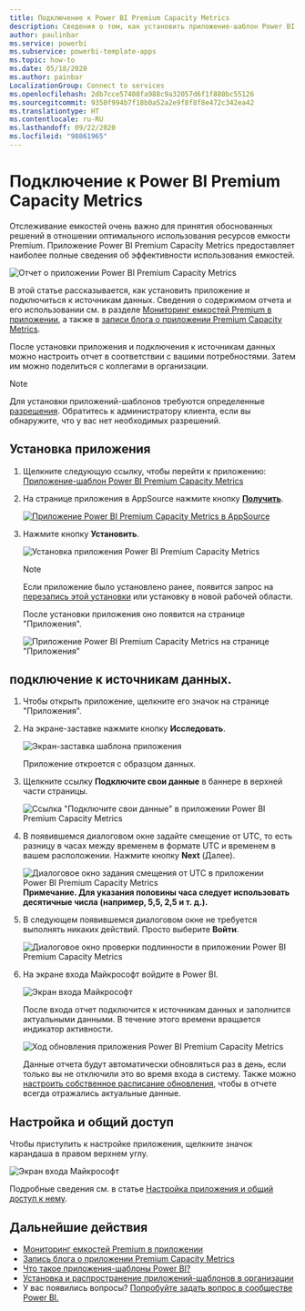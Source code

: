 ```yaml
---
title: Подключение к Power BI Premium Capacity Metrics
description: Сведения о том, как установить приложение-шаблон Power BI Premium Capacity Metrics и подключиться к данным
author: paulinbar
ms.service: powerbi
ms.subservice: powerbi-template-apps
ms.topic: how-to
ms.date: 05/18/2020
ms.author: painbar
LocalizationGroup: Connect to services
ms.openlocfilehash: 2db7cce57408fa988c9a32057d6f1f880bc55126
ms.sourcegitcommit: 9350f994b7f18b0a52a2e9f8f8f8e472c342ea42
ms.translationtype: HT
ms.contentlocale: ru-RU
ms.lasthandoff: 09/22/2020
ms.locfileid: "90861965"
---
```

# <a name="connect-to-power-bi-premium-capacity-metrics"></a>Подключение к Power BI Premium Capacity Metrics
Отслеживание емкостей очень важно для принятия обоснованных решений в отношении оптимального использования ресурсов емкости Premium. Приложение Power BI Premium Capacity Metrics предоставляет наиболее полные сведения об эффективности использования емкостей.

![Отчет о приложении Power BI Premium Capacity Metrics](media/service-connect-to-pbi-premium-capacity-metrics/service-pbi-premium-capacity-metrics-app-report.png)

В этой статье рассказывается, как установить приложение и подключиться к источникам данных. Сведения о содержимом отчета и его использовании см. в разделе [Мониторинг емкостей Premium в приложении](../admin/service-admin-premium-monitor-capacity.md), а также в [записи блога о приложении Premium Capacity Metrics](https://powerbi.microsoft.com/blog/premium-capacity-metrics-app-new-health-center-with-kpis-to-explore-relevant-metrics-and-steps-to-mitigate-issues/).

После установки приложения и подключения к источникам данных можно настроить отчет в соответствии с вашими потребностями. Затем им можно поделиться с коллегами в организации.

> [!NOTE]
> Для установки приложений-шаблонов требуются определенные [разрешения](./service-template-apps-install-distribute.md#prerequisites). Обратитесь к администратору клиента, если вы обнаружите, что у вас нет необходимых разрешений.

## <a name="install-the-app"></a>Установка приложения

1. Щелкните следующую ссылку, чтобы перейти к приложению: [Приложение-шаблон Power BI Premium Capacity Metrics](https://app.powerbi.com/groups/me/getapps/services/pbi_pcmm.capacity-metrics-dxt)

1. На странице приложения в AppSource нажмите кнопку [**Получить**](https://app.powerbi.com/groups/me/getapps/services/pbi_pcmm.capacity-metrics-dxt).

    [![Приложение Power BI Premium Capacity Metrics в AppSource](media/service-connect-to-pbi-premium-capacity-metrics/service-pbi-premium-capacity-metrics-app-appsource-get-it-now.png)](https://app.powerbi.com/groups/me/getapps/services/pbi_pcmm.capacity-metrics-dxt)

1. Нажмите кнопку **Установить**. 

    ![Установка приложения Power BI Premium Capacity Metrics](media/service-connect-to-pbi-premium-capacity-metrics/service-pbi-premium-capacity-metric-select-install.png)

    > [!NOTE]
    > Если приложение было установлено ранее, появится запрос на [перезапись этой установки](./service-template-apps-install-distribute.md#update-a-template-app) или установку в новой рабочей области.

    После установки приложения оно появится на странице "Приложения".

   ![Приложение Power BI Premium Capacity Metrics на странице "Приложения"](media/service-connect-to-pbi-premium-capacity-metrics/service-pbi-premium-capacity-metrics-app-apps-page-icon.png)

## <a name="connect-to-data-sources"></a>подключение к источникам данных.

1. Чтобы открыть приложение, щелкните его значок на странице "Приложения".

1. На экране-заставке нажмите кнопку **Исследовать**.

   ![Экран-заставка шаблона приложения](media/service-connect-to-pbi-premium-capacity-metrics/service-pbi-premium-capacity-metrics-app-splash-screen.png)

   Приложение откроется с образцом данных.

1. Щелкните ссылку **Подключите свои данные** в баннере в верхней части страницы.

   ![Ссылка "Подключите свои данные" в приложении Power BI Premium Capacity Metrics](media/service-connect-to-pbi-premium-capacity-metrics/service-pbi-premium-capacity-metrics-app-connect-data.png)

1. В появившемся диалоговом окне задайте смещение от UTC, то есть разницу в часах между временем в формате UTC и временем в вашем расположении. Нажмите кнопку **Next** (Далее).
  
   ![Диалоговое окно задания смещения от UTC в приложении Power BI Premium Capacity Metrics](media/service-connect-to-pbi-premium-capacity-metrics/service-pbi-premium-capacity-metrics-app-setutc-dialog.png)
   **Примечание. Для указания половины часа следует использовать десятичные числа (например, 5,5, 2,5 и т. д.).**

1. В следующем появившемся диалоговом окне не требуется выполнять никаких действий. Просто выберите **Войти**.

   ![Диалоговое окно проверки подлинности в приложении Power BI Premium Capacity Metrics](media/service-connect-to-pbi-premium-capacity-metrics/service-pbi-premium-capacity-metrics-app-authentication-dialog.png)

1. На экране входа Майкрософт войдите в Power BI.

   ![Экран входа Майкрософт](media/service-connect-to-pbi-premium-capacity-metrics/service-pbi-premium-capacity-metrics-app-microsoft-login.png)

   После входа отчет подключится к источникам данных и заполнится актуальными данными. В течение этого времени вращается индикатор активности.

   ![Ход обновления приложения Power BI Premium Capacity Metrics](media/service-connect-to-pbi-premium-capacity-metrics/service-pbi-premium-capacity-metrics-app-refresh-monitor.png)

   Данные отчета будут автоматически обновляться раз в день, если только вы не отключили это во время входа в систему. Также можно [настроить собственное расписание обновления](./refresh-scheduled-refresh.md), чтобы в отчете всегда отражались актуальные данные.

## <a name="customize-and-share"></a>Настройка и общий доступ

Чтобы приступить к настройке приложения, щелкните значок карандаша в правом верхнем углу.

 ![Экран входа Майкрософт](media/service-connect-to-pbi-premium-capacity-metrics/service-pbi-premium-capacity-metrics-app-customize.png)

Подробные сведения см. в статье [Настройка приложения и общий доступ к нему](./service-template-apps-install-distribute.md#customize-and-share-the-app).

## <a name="next-steps"></a>Дальнейшие действия
* [Мониторинг емкостей Premium в приложении](../admin/service-admin-premium-monitor-capacity.md)
* [Запись блога о приложении Premium Capacity Metrics](https://powerbi.microsoft.com/blog/premium-capacity-metrics-app-new-health-center-with-kpis-to-explore-relevant-metrics-and-steps-to-mitigate-issues/)
* [Что такое приложения-шаблоны Power BI?](./service-template-apps-overview.md)
* [Установка и распространение приложений-шаблонов в организации](./service-template-apps-install-distribute.md)
* У вас появились вопросы? [Попробуйте задать вопрос в сообществе Power BI.](https://community.powerbi.com/)